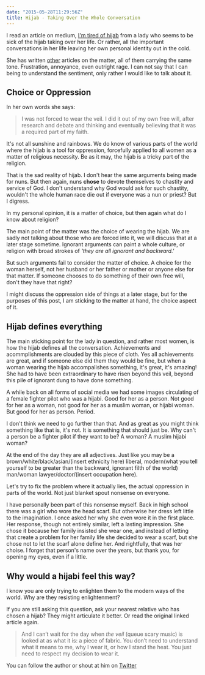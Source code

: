 ```yaml
---
date: "2015-05-28T11:29:56Z"
title: Hijab - Taking Over the Whole Conversation
---
```


I read an article on medium, [I'm tired of hijab](https://medium.com/aj-story-behind-the-story/the-hijabi-thing-f6ee586da812) from a lady who seems to be sick of the hijab taking over her life. Or rather, all the important conversations in her life leaving her own personal identity out in the cold.

She has written [other](https://annalindh.wordpress.com/2010/03/05/the-veiled-muslim-bogeygirl/) articles on the matter, all of them carrying the same tone. Frustration, annoyance, even outright rage. I can not say that I can being to understand the sentiment, only rather I would like to talk about it.

## Choice or Oppression

In her own words she says:

> I was not forced to wear the veil. I did it out of my own free will, after research and debate and thinking and eventually believing that it was a required part of my faith. 

It's not all sunshine and rainbows. We do know of various parts of the world where the hijab is a tool for oppression, forcefully applied to all women as a matter of religious necessity. Be as it may, the hijab is a tricky part of the religion. 

That is the sad reality of hijab. I don't hear the same arguments being made for nuns. But then again, nuns **chose** to devote themselves to chastity and service of God. I don't understand why God would ask for such chastity, wouldn't the whole human race die out if everyone was a nun or priest? But I digress.

In my personal opinion, it is a matter of choice, but then again what do I know about religion?

The main point of the matter was the choice of wearing the hijab. We are sadly not talking about those who are forced into it, we will discuss that at a later stage sometime. Ignorant arguments can paint a whole culture, or religion with broad strokes of *'they are all ignorant and backward.'* 

But such arguments fail to consider the matter of choice. A choice for the woman herself, not her husband or her father or mother or anyone else for that matter. If someone chooses to do something of their own free will, don't they have that right?

I might discuss the oppression side of things at a later stage, but for the purposes of this post, I am sticking to the matter at hand, the choice aspect of it.

## Hijab defines everything

The main sticking point for the lady in question, and rather most women, is how the hijab defines all the conversation. Achievements and acommplishments are clouded by this piece of cloth. Yes all achievements are great, and if someone else did them they would be fine, but when a woman wearing the hijab accompalishes something, it's great, it's amazing! She had to have been extraordinary to have risen beyond this veil, beyond this pile of ignorant dung to have done something.

A while back on all forms of social media we had some images circulating of a female fighter pilot who was a hijabi. Good for her as a person. Not good for her as a woman, not good for her as a muslim woman, or hijabi woman. But good for her as person. Period.

I don't think we need to go further than that. And as great as you might think something like that is, it's not. It is something that should just be. Why can't a person be a fighter pilot if they want to be? A woman? A muslim hijabi woman? 

At the end of the day they are all adjectives. Just like you may be a brown/white/black/asian/(insert ethnicity here) liberal, modern(what you tell yourself to be greater than the backward, ignorant filth of the world) man/woman lawyer/doctor/(insert occupation here).

Let's try to fix the problem where it actually lies, the actual oppression in parts of the world. Not just blanket spout nonsense on everyone. 

I have personally been part of this nonsense myself. Back in high school there was a girl who wore the head scarf. But otherwise her dress left little to the imagination. I once asked her why she even wore it in the first place. Her response, though not entirely similar, left a lasting impression. She chose it because her family insisted she wear one, and instead of letting that create a problem for her family life she decided to wear a scarf, but she chose not to let the scarf alone define her. And rightfully, that was her choise. I forget that person's name over the years, but thank you, for opening my eyes, even if a little.

## Why would a hijabi feel this way?

I know you are only trying to enlighten them to the modern ways of the world. Why are they resisting enlightenment?

If you are still asking this question, ask your nearest relative who has chosen a hijab? They might articulate it better. Or read the original linked article again.

> And I can’t wait for the day when *the veil* (queue scary music) is looked at as what it is: a piece of fabric. You don’t need to understand what it means to me, why I wear it, or how I stand the heat. You just need to respect my decision to wear it.

You can follow the author or shout at him on [Twitter](https://twitter.com/abijango)